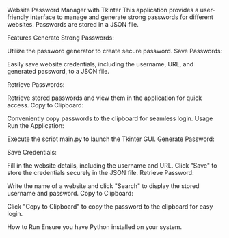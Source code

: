 Website Password Manager with Tkinter
This application provides a user-friendly interface to manage and generate strong passwords for different websites. 
Passwords are stored in a JSON file.

Features
Generate Strong Passwords:

Utilize the password generator to create secure password.
Save Passwords:

Easily save website credentials, including the username, URL, and generated password, to a JSON file.

Retrieve Passwords:

Retrieve stored passwords and view them in the application for quick access.
Copy to Clipboard:

Conveniently copy passwords to the clipboard for seamless login.
Usage
Run the Application:

Execute the script main.py to launch the Tkinter GUI.
Generate Password:

Save Credentials:

Fill in the website details, including the username and URL.
Click "Save" to store the credentials securely in the JSON file.
Retrieve Password:

Write the name of a website and click "Search" to display the stored username and password.
Copy to Clipboard:

Click "Copy to Clipboard" to copy the password to the clipboard for easy login.

How to Run
Ensure you have Python installed on your system.
